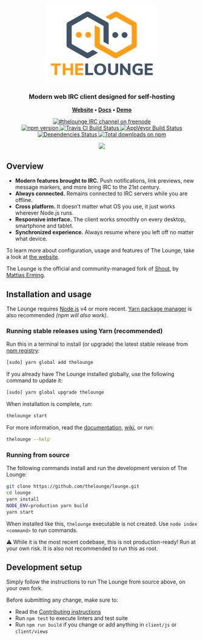 <h1 align="center">
	<img
		width="300"
		alt="The Lounge"
		src="client/img/logo-vertical-transparent-bg.svg">
</h1>

<h3 align="center">
	Modern web IRC client designed for self-hosting
</h3>

<p align="center">
	<strong>
		<a href="https://thelounge.chat/">Website</a>
		•
		<a href="https://thelounge.chat/docs">Docs</a>
		•
		<a href="https://demo.thelounge.chat/">Demo</a>
	</strong>
</p>
<p align="center">
	<a href="https://demo.thelounge.chat/">
		<img
			alt="#thelounge IRC channel on freenode"
			src="https://img.shields.io/badge/freenode-%23thelounge-415364.svg?colorA=ff9e18&style=flat-square">
	</a>
	<br>
	<a href="https://yarn.pm/thelounge">
		<img
			alt="npm version"
			src="https://img.shields.io/npm/v/thelounge.svg?style=flat-square">
	</a>
	<a href="https://travis-ci.org/thelounge/lounge">
		<img
		alt="Travis CI Build Status"
		src="https://img.shields.io/travis/thelounge/lounge/master.svg?label=linux&style=flat-square">
	</a>
	<a href="https://ci.appveyor.com/project/astorije/lounge/branch/master">
		<img
		alt="AppVeyor Build Status"
		src="https://img.shields.io/appveyor/ci/astorije/lounge/master.svg?label=windows&style=flat-square">
	</a>
	<a href="https://david-dm.org/thelounge/lounge">
		<img
		alt="Dependencies Status"
		src="https://img.shields.io/david/thelounge/lounge.svg?style=flat-square">
	</a>
	<a href="https://www.npmjs.org/package/thelounge">
		<img
		alt="Total downloads on npm"
		src="https://img.shields.io/npm/dt/thelounge.svg?colorB=007dc7&style=flat-square">
	</a>
</p>

<p align="center">
	<img src="https://user-images.githubusercontent.com/8675906/28143204-53116e8c-6719-11e7-992b-d1ba442c6c37.png" width="550">
</p>

## Overview

* **Modern features brought to IRC.** Push notifications, link previews, new message markers, and more bring IRC to the 21st century.
* **Always connected.** Remains connected to IRC servers while you are offline.
* **Cross platform.** It doesn't matter what OS you use, it just works wherever Node.js runs.
* **Responsive interface.** The client works smoothly on every desktop, smartphone and tablet.
* **Synchronized experience.** Always resume where you left off no matter what device.

To learn more about configuration, usage and features of The Lounge, take a look at [the website](https://thelounge.chat).

The Lounge is the official and community-managed fork of [Shout](https://github.com/erming/shout), by [Mattias Erming](https://github.com/erming).

## Installation and usage

The Lounge requires [Node.js](https://nodejs.org/) v4 or more recent.
[Yarn package manager](https://yarnpkg.com/) is also recommended *(npm will also work)*.

### Running stable releases using Yarn (recommended)

Run this in a terminal to install (or upgrade) the latest stable release from
[npm registry](https://www.npmjs.com/):

```sh
[sudo] yarn global add thelounge
```

If you already have The Lounge installed globally, use the following command to update it:

```sh
[sudo] yarn global upgrade thelounge
```

When installation is complete, run:

```sh
thelounge start
```

For more information, read the [documentation](https://thelounge.chat/docs/), [wiki](https://github.com/thelounge/lounge/wiki), or run:

```sh
thelounge --help
```

### Running from source

The following commands install and run the development version of The Lounge:

```sh
git clone https://github.com/thelounge/lounge.git
cd lounge
yarn install
NODE_ENV=production yarn build
yarn start
```

When installed like this, `thelounge` executable is not created. Use `node index <command>` to run commands.

⚠️ While it is the most recent codebase, this is not production-ready! Run at
your own risk. It is also not recommended to run this as root.

## Development setup

Simply follow the instructions to run The Lounge from source above, on your own
fork.

Before submitting any change, make sure to:

- Read the [Contributing instructions](https://github.com/thelounge/lounge/blob/master/CONTRIBUTING.md#contributing)
- Run `npm test` to execute linters and test suite
- Run `npm run build` if you change or add anything in `client/js` or `client/views`
